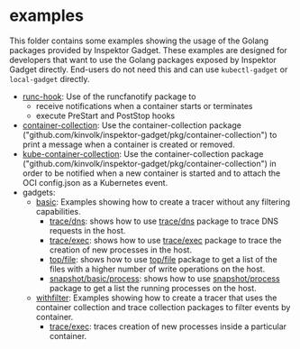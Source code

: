 # examples

This folder contains some examples showing the usage of the Golang
packages provided by Inspektor Gadget. These examples are designed for
developers that want to use the Golang packages exposed by Inspektor
Gadget directly. End-users do not need this and can use `kubectl-gadget`
or `local-gadget` directly.

- [runc-hook](runc-hook/): Use of the runcfanotify package to
  - receive notifications when a container starts or terminates
  - execute PreStart and PostStop hooks
- [container-collection](container-collection/): Use the
  container-collection package
  ("github.com/kinvolk/inspektor-gadget/pkg/container-collection") to
  print a message when a container is created or removed.
- [kube-container-collection](kube-container-collection/): Use the
  container-collection package
  ("github.com/kinvolk/inspektor-gadget/pkg/container-collection") in
  order to be notified when a new container is started and to attach the
  OCI config.json as a Kubernetes event.
- gadgets:
  - [basic](gadgets/basic/): Examples showing how to create a tracer
    without any filtering capabilities.
    - [trace/dns](gadgets/basic/trace/dns/): shows how to use
      [trace/dns](https://github.com/kinvolk/inspektor-gadget/tree/main/pkg/gadgets/trace/dns)
      package to trace DNS requests in the host.
    - [trace/exec](gadgets/basic/trace/exec/): shows how to use
      [trace/exec](https://github.com/kinvolk/inspektor-gadget/tree/main/pkg/gadgets/trace/exec)
      package to trace the creation of new processes in the host.
    - [top/file](gadgets/basic/top/file/): shows how to use
      [top/file](https://github.com/kinvolk/inspektor-gadget/tree/main/pkg/gadgets/top/file)
      package to get a list of the files with a higher number of write
      operations on the host.
    - [snapshot/basic/process](gadgets/snapshot/process/): shows how to use
      [snapshot/process](https://github.com/kinvolk/inspektor-gadget/tree/main/pkg/gadgets/snapshot/process)
      package to get a list the running processes on the host.
  - [withfilter](gadgets/withfilter/): Examples showing how to create a
    tracer that uses the container collection and trace collection
    packages to filter events by container.
    - [trace/exec](gadgets/withfilter/trace/exec/): traces creation of
      new processes inside a particular container.
